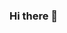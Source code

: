 ### Hi there 👋

<!--
**Faitholo/Faitholo** is a ✨ _special_ ✨ repository because its `README.md` (this file) appears on your GitHub profile.

Here are some ideas to get you started:

- 🔭 I’m currently working on [Tazama Afrik](https://github.com/Tazama-Afrik/tazama-afrik) , a team portfolio project.
- 🌱 I’m currently learning Fullstack development with ALX Africa
- 📫 How to reach me: ...
- 😄 Pronouns: She/Her/Hers
- ⚡ Fun fact: 
-->
